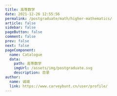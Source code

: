 ```yaml
---
title: 高等数学
date: 2021-12-26 12:55:56
permalink: /postgraduate/math/higher-mathematics/
article: false
sidebar: false
pageButton: false
comment: false
prev: false
next: false
pageComponent: 
  name: Catalogue
  data: 
    path: 高等数学
    imgUrl: /assets/img/postgraduate.svg
    description: 目录
author: 
  name: 诚城
  link: https://www.carveybunt.cn/user/profile/
---
```

